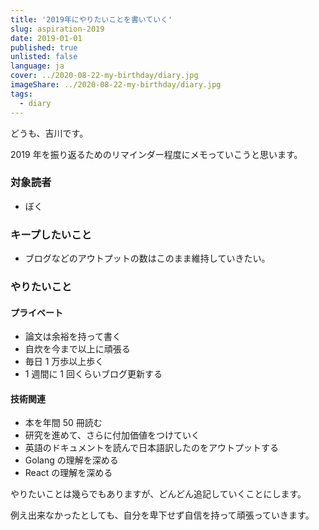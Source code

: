 ```yaml
---
title: '2019年にやりたいことを書いていく'
slug: aspiration-2019
date: 2019-01-01
published: true
unlisted: false
language: ja
cover: ../2020-08-22-my-birthday/diary.jpg
imageShare: ../2020-08-22-my-birthday/diary.jpg
tags:
  - diary
---
```


どうも、吉川です。

2019 年を振り返るためのリマインダー程度にメモっていこうと思います。

### 対象読者

- ぼく

### キープしたいこと

- ブログなどのアウトプットの数はこのまま維持していきたい。

### やりたいこと

#### プライベート

- 論文は余裕を持って書く
- 自炊を今まで以上に頑張る
- 毎日 1 万歩以上歩く
- 1 週間に 1 回くらいブログ更新する

#### 技術関連

- 本を年間 50 冊読む
- 研究を進めて、さらに付加価値をつけていく
- 英語のドキュメントを読んで日本語訳したのをアウトプットする
- Golang の理解を深める
- React の理解を深める

やりたいことは幾らでもありますが、どんどん追記していくことにします。

例え出来なかったとしても、自分を卑下せず自信を持って頑張っていきます。
